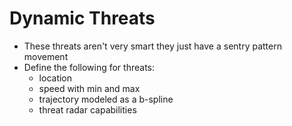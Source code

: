 # Dynamic Threats

- These threats aren't very smart they just have a sentry pattern movement
- Define the following for threats:
  - location
  - speed with min and max
  - trajectory modeled as a b-spline
  - threat radar capabilities
  